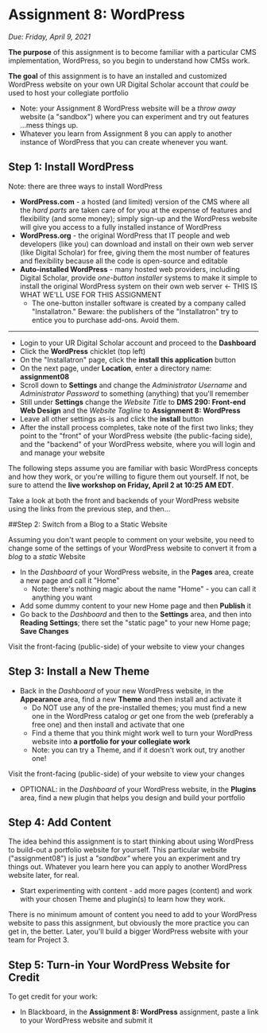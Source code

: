 # Assignment 8: WordPress

*Due: Friday, April 9, 2021*

**The purpose** of this assignment is to become familiar with a particular CMS implementation, WordPress, so you begin to understand how CMSs work.

**The goal** of this assignment is to have an installed and customized WordPress website on your own UR Digital Scholar account that *could* be used to host your collegiate portfolio

- Note: your Assignment 8 WordPress website will be a *throw away* website (a "sandbox") where you can experiment and try out features ...mess things up.  
- Whatever you learn from Assignment 8 you can apply to another instance of WordPress that you can create whenever you want.

## Step 1: Install WordPress

Note: there are three ways to install WordPress 

- **WordPress.com** - a hosted (and limited) version of the CMS where all the *hard parts* are taken care of for you at the expense of features and flexibility (and some money); simply sign-up and the WordPress website will give you access to a fully installed instance of WordPress
- **WordPress.org** - the original WordPress that IT people and web developers (like you) can download and install on their own web server (like Digital Scholar) for free, giving them the most number of features and flexibility because all the code is open-source and editable
- **Auto-installed WordPress** - many hosted web providers, including Digital Scholar, provide *one-button installer* systems to make it simple to install the original WordPress system on their own web server &larr; THIS IS WHAT WE'LL USE FOR THIS ASSIGNMENT
  - The one-button installer software is created by a company called "Installatron." Beware: the publishers of the "Installatron" try to entice you to purchase add-ons.  Avoid them.

<hr>

- Login to your UR Digital Scholar account and proceed to the **Dashboard**
- Click the **WordPress** chicklet (top left)
- On the "Installatron" page, click the **install this application** button
- On the next page, under **Location**, enter a directory name: **assignment08**
- Scroll down to **Settings** and change the *Administrator Username* and *Administrator Password* to something (anything) that you'll remember
- Still under **Settings** change the *Website Title* to **DMS 290: Front-end Web Design** and the *Website Tagline* to **Assignment 8: WordPress**
- Leave all other settings as-is and click the **install** button
- After the install process completes, take note of the first two links; they point to the "front" of your WordPress website (the public-facing side), and the "backend" of your WordPress website, where you will login and and manage your website

The following steps assume you are familiar with basic WordPress concepts and how they work, or you're willing to figure them out yourself.  If not, be sure to attend the **live workshop on Friday, April 2 at 10:25 AM EDT**.

Take a look at both the front and backends of your WordPress website using the links from the previous step, and then...

##Step 2: Switch from a Blog to a Static Website

Assuming you don't want people to comment on your website, you need to change some of the settings of your WordPress website to convert it from a *blog* to a *static* Website

- In the *Dashboard* of your WordPress website, in the **Pages** area, create a new page and call it "Home"
  - Note: there's nothing magic about the name "Home" - you can call it anything you want
- Add some dummy content to your new Home page and then **Publish** it
- Go back to the *Dashboard* and then to the **Settings** area, and then into **Reading Settings**; there set the "static page" to your new Home page; **Save Changes**

Visit the front-facing (public-side) of your website to view your changes

## Step 3: Install a New Theme

- Back in the *Dashboard* of your new WordPress website, in the **Appearance** area, find a new **Theme** and then install and activate it
  - Do NOT use any of the pre-installed themes; you must find a new one in the WordPress catalog *or* get one from the web (preferably a free one) and then install and activate that one
  - Find a theme that you think might work well to turn your WordPress website into **a portfolio for your collegiate work**
  - Note: you can try a Theme, and if it doesn't work out, try another one!

Visit the front-facing (public-side) of your website to view your changes

- OPTIONAL: in the *Dashboard* of your WordPress website, in the **Plugins** area, find a new plugin that helps you design and build your portfolio

## Step 4: Add Content

The idea behind this assignment is to start thinking about using WordPress to build-out a portfolio website for yourself.  This particular website ("assignment08") is just a *"sandbox"* where you an experiment and try things out.  Whatever you learn here you can apply to another WordPress website later, for real.

- Start experimenting with content - add more pages (content) and work with your chosen Theme and plugin(s) to learn how they work.

There is no minimum amount of content you need to add to your WordPress website to pass this assignment, but obviously the more practice you can get in, the better.  Later, you'll build a bigger WordPress website with your team for Project 3.

## Step 5: Turn-in Your WordPress Website for Credit

To get credit for your work:

- In Blackboard, in the **Assignment 8: WordPress** assignment, paste a link to your WordPress website and submit it

